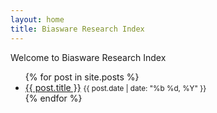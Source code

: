 ```yaml
---
layout: home
title: Biasware Research Index
---
```


Welcome to Biasware Research Index

<ul>
  {% for post in site.posts %}
    <li>
      <a href="{{ post.url }}">{{ post.title }}</a> <small>{{ post.date | date: "%b %d, %Y" }}</small>
    </li>
  {% endfor %}
</ul>
